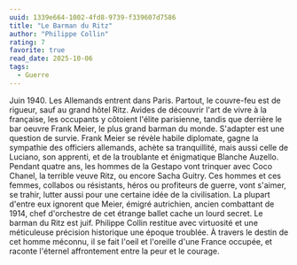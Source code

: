 ```yaml
---
uuid: 1339e664-1002-4fd8-9739-f339607d7586
title: "Le Barman du Ritz"
author: "Philippe Collin"
rating: 7
favorite: true
read_date: 2025-10-06
tags:
  - Guerre
---
```


Juin 1940. Les Allemands entrent dans Paris. Partout, le couvre-feu est de rigueur, sauf au grand hôtel Ritz. Avides de découvrir l'art de vivre à la française, les occupants y côtoient l'élite parisienne, tandis que derrière le bar oeuvre Frank Meier, le plus grand barman du monde.
S'adapter est une question de survie. Frank Meier se révèle habile diplomate, gagne la sympathie des officiers allemands, achète sa tranquillité, mais aussi celle de Luciano, son apprenti, et de la troublante et énigmatique Blanche Auzello. Pendant quatre ans, les hommes de la Gestapo vont trinquer avec Coco Chanel, la terrible veuve Ritz, ou encore Sacha Guitry. Ces hommes et ces femmes, collabos ou résistants, héros ou profiteurs de guerre, vont s'aimer, se trahir, lutter aussi pour une certaine idée de la civilisation.
La plupart d'entre eux ignorent que Meier, émigré autrichien, ancien combattant de 1914, chef d'orchestre de cet étrange ballet cache un lourd secret. Le barman du Ritz est juif.
Philippe Collin restitue avec virtuosité et une méticuleuse précision historique une époque troublée. À travers le destin de cet homme méconnu, il se fait l'oeil et l'oreille d'une France occupée, et raconte l'éternel affrontement entre la peur et le courage.
